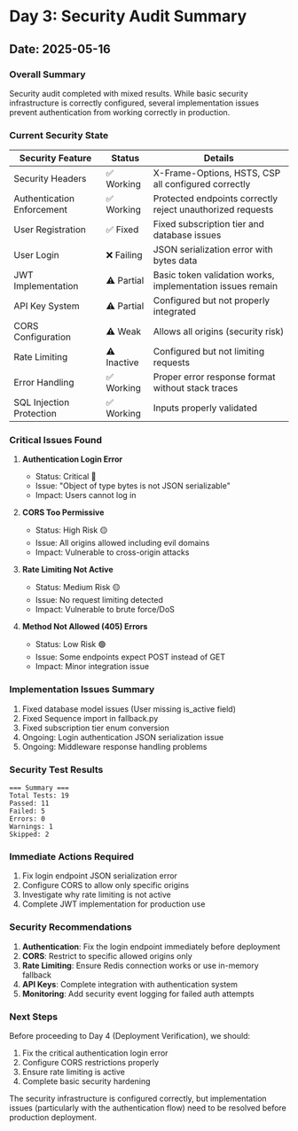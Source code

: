 # Day 3: Security Audit Summary

## Date: 2025-05-16

### Overall Summary

Security audit completed with mixed results. While basic security infrastructure is correctly configured, several implementation issues prevent authentication from working correctly in production.

### Current Security State

| Security Feature | Status | Details |
|-----------------|---------|----------|
| Security Headers | ✅ Working | X-Frame-Options, HSTS, CSP all configured correctly |
| Authentication Enforcement | ✅ Working | Protected endpoints correctly reject unauthorized requests |
| User Registration | ✅ Fixed | Fixed subscription tier and database issues |
| User Login | ❌ Failing | JSON serialization error with bytes data |
| JWT Implementation | ⚠️ Partial | Basic token validation works, implementation issues remain |
| API Key System | ⚠️ Partial | Configured but not properly integrated |
| CORS Configuration | ⚠️ Weak | Allows all origins (security risk) |
| Rate Limiting | ⚠️ Inactive | Configured but not limiting requests |
| Error Handling | ✅ Working | Proper error response format without stack traces |
| SQL Injection Protection | ✅ Working | Inputs properly validated |

### Critical Issues Found

1. **Authentication Login Error**
   - Status: Critical 🔴
   - Issue: "Object of type bytes is not JSON serializable"
   - Impact: Users cannot log in

2. **CORS Too Permissive**
   - Status: High Risk 🟡
   - Issue: All origins allowed including evil domains
   - Impact: Vulnerable to cross-origin attacks

3. **Rate Limiting Not Active**
   - Status: Medium Risk 🟡
   - Issue: No request limiting detected
   - Impact: Vulnerable to brute force/DoS

4. **Method Not Allowed (405) Errors**
   - Status: Low Risk 🟢
   - Issue: Some endpoints expect POST instead of GET
   - Impact: Minor integration issue

### Implementation Issues Summary

1. Fixed database model issues (User missing is_active field)
2. Fixed Sequence import in fallback.py
3. Fixed subscription tier enum conversion
4. Ongoing: Login authentication JSON serialization issue
5. Ongoing: Middleware response handling problems

### Security Test Results

```
=== Summary ===
Total Tests: 19
Passed: 11
Failed: 5
Errors: 0
Warnings: 1
Skipped: 2
```

### Immediate Actions Required

1. Fix login endpoint JSON serialization error
2. Configure CORS to allow only specific origins
3. Investigate why rate limiting is not active
4. Complete JWT implementation for production use

### Security Recommendations

1. **Authentication**: Fix the login endpoint immediately before deployment
2. **CORS**: Restrict to specific allowed origins only
3. **Rate Limiting**: Ensure Redis connection works or use in-memory fallback
4. **API Keys**: Complete integration with authentication system
5. **Monitoring**: Add security event logging for failed auth attempts

### Next Steps

Before proceeding to Day 4 (Deployment Verification), we should:
1. Fix the critical authentication login error
2. Configure CORS restrictions properly
3. Ensure rate limiting is active
4. Complete basic security hardening

The security infrastructure is configured correctly, but implementation issues (particularly with the authentication flow) need to be resolved before production deployment.